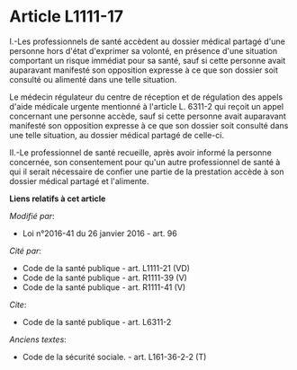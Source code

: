 # Article L1111-17

I.-Les professionnels de santé accèdent au dossier médical partagé d'une personne hors d'état d'exprimer sa volonté, en
présence d'une situation comportant un risque immédiat pour sa santé, sauf si cette personne avait auparavant manifesté son
opposition expresse à ce que son dossier soit consulté ou alimenté dans une telle situation. 

Le médecin régulateur du centre de réception et de régulation des appels d'aide médicale urgente mentionné à l'article L.
6311-2 qui reçoit un appel concernant une personne accède, sauf si cette personne avait auparavant manifesté son opposition
expresse à ce que son dossier soit consulté dans une telle situation, au dossier médical partagé de celle-ci. 

II.-Le professionnel de santé recueille, après avoir informé la personne concernée, son consentement pour qu'un autre
professionnel de santé à qui il serait nécessaire de confier une partie de la prestation accède à son dossier médical partagé
et l'alimente.

**Liens relatifs à cet article**

_Modifié par_:

  - Loi n°2016-41 du 26 janvier 2016 - art. 96

_Cité par_:

  - Code de la santé publique - art. L1111-21 (VD)
  - Code de la santé publique - art. R1111-39 (V)
  - Code de la santé publique - art. R1111-41 (V)

_Cite_:

  - Code de la santé publique - art. L6311-2

_Anciens textes_:

  - Code de la sécurité sociale. - art. L161-36-2-2 (T)
